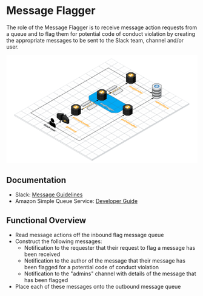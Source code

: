 # Message Flagger

The role of the Message Flagger is to receive message action requests from a queue and to flag them for potential code of conduct violation by creating the appropriate messages to be sent to the Slack team, channel and/or user.

![System Diagram highlighting the Message Flagger](overview.png)

## Documentation

* Slack: [Message Guidelines](https://api.slack.com/docs/message-guidelines)
* Amazon Simple Queue Service: [Developer Guide](https://docs.aws.amazon.com/AWSSimpleQueueService/latest/SQSDeveloperGuide/welcome.html)

## Functional Overview

* Read message actions off the inbound flag message queue
* Construct the following messages:
  * Notification to the requester that their request to flag a message has been received
  * Notification to the author of the message that their message has been flagged for a potential code of conduct violation
  * Notification to the "admins" channel with details of the message that has been flagged
* Place each of these messages onto the outbound message queue